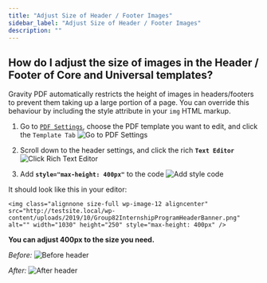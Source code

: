 ```yaml
---
title: "Adjust Size of Header / Footer Images"
sidebar_label: "Adjust Size of Header / Footer Images"
description: ""
---
```


## How do I adjust the size of images in the Header / Footer of Core and Universal templates?

Gravity PDF automatically restricts the height of images in headers/footers to prevent them taking up a large portion of a page. You can override this behaviour by including the style attribute in your `img` HTML markup.  

1. Go to [`PDF Settings`](setup-pdf.md), choose the PDF template you want to edit, and click the `Template Tab` 
![Go to PDF Settings](https://resources.gravitypdf.com/uploads/2019/10/Go-to-PDF-Settings.gif)

2. Scroll down to the header settings, and click the rich **`Text Editor`**
![Click Rich Text Editor](https://resources.gravitypdf.com/uploads/2019/10/PDF-‹-Forms-‹-testsite-—-WordPress-—-WordPress-2019-10-24-09-14-43.png)
  
3. Add **`style="max-height: 400px"`** to the code
![Add style code](https://resources.gravitypdf.com/uploads/2019/10/Add-style.gif)

It should look like this in your editor:

```
<img class="alignnone size-full wp-image-12 aligncenter" src="http://testsite.local/wp-content/uploads/2019/10/Group82InternshipProgramHeaderBanner.png" alt="" width="1030" height="250" style="max-height: 400px" />
```

**You can adjust 400px to the size you need.**

*Before:*
![Before header](https://resources.gravitypdf.com/uploads/2019/10/BEFORE-1024x467.png)

*After:*
![After header](https://resources.gravitypdf.com/uploads/2019/10/AFTER-1024x504.png)

